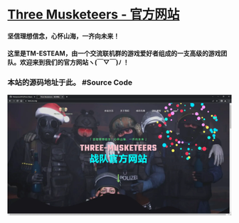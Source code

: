 # [Three Musketeers - 官方网站 ](https://tmes.eu.org/)
#### 坚信理想信念，心怀山海，一齐向未来！
#### 这里是TM-ESTEAM，由一个交流联机群的游戏爱好者组成的一支高级的游戏团队。欢迎来到我们的官方网站ヽ(￣▽￣)ﾉ ！
### 本站的源码地址于此。 #Source Code
[![Index](img/blog/inner_b1.webp "Index")](https://tmes.eu.org/)
